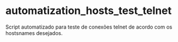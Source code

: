 # automatization_hosts_test_telnet
Script automatizado para teste de conexões telnet de acordo com os hostsnames desejados.
